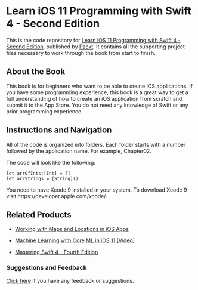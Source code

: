 # Learn iOS 11 Programming with Swift 4 - Second Edition
This is the code repository for [Learn iOS 11 Programming with Swift 4 - Second Edition](https://www.packtpub.com/application-development/learn-ios-11-programming-swift-4-second-edition?utm_source=github&utm_medium=repository&utm_campaign=9781788390750), published by [Packt](https://www.packtpub.com/?utm_source=github). It contains all the supporting project files necessary to work through the book from start to finish.
## About the Book
This book is for beginners who want to be able to create iOS applications. If you have some
programming experience, this book is a great way to get a full understanding of how to
create an iOS application from scratch and submit it to the App Store. You do not need any
knowledge of Swift or any prior programming experience.
## Instructions and Navigation
All of the code is organized into folders. Each folder starts with a number followed by the application name. For example, Chapter02.



The code will look like the following:
```
let arrOfInts:[Int] = []
let arrStrings = [String]()
```

You need to have Xcode 9 installed in your system. To download Xcode 9 visit https:/​/developer.​apple.​com/​xcode/​.

## Related Products
* [Working with Maps and Locations in iOS Apps](https://www.packtpub.com/application-development/working-maps-and-locations-ios-apps?utm_source=github&utm_medium=repository&utm_campaign=9781788296809)

* [Machine Learning with Core ML in iOS 11 [Video]](https://www.packtpub.com/big-data-and-business-intelligence/machine-learning-core-ml-ios-11-video?utm_source=github&utm_medium=repository&utm_campaign=9781788620208)

* [Mastering Swift 4 - Fourth Edition](https://www.packtpub.com/application-development/mastering-swift-4-fourth-edition?utm_source=github&utm_medium=repository&utm_campaign=9781788477802)

### Suggestions and Feedback
[Click here](https://docs.google.com/forms/d/e/1FAIpQLSe5qwunkGf6PUvzPirPDtuy1Du5Rlzew23UBp2S-P3wB-GcwQ/viewform) if you have any feedback or suggestions.
